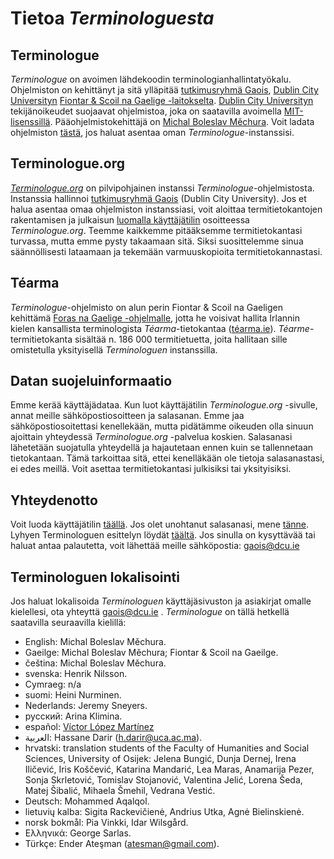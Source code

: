 # Tietoa *Terminologuesta*

## Terminologue

*Terminologue* on avoimen lähdekoodin terminologianhallintatyökalu. Ohjelmiston on kehittänyt ja sitä ylläpitää [tutkimusryhmä Gaois](https://www.gaois.ie/en/), [Dublin City Universityn](https://www.dcu.ie/) [Fiontar & Scoil na Gaelige -laitokselta](https://www.dcu.ie/fiontar_scoilnagaeilge/gaeilge/index.shtml). [Dublin City Universityn](https://www.dcu.ie/) tekijänoikeudet suojaavat ohjelmistoa, joka on saatavilla avoimella [MIT-lisenssillä](https://opensource.org/licenses/MIT). Pääohjelmistokehittäjä on [Michal Boleslav Měchura](https://michmech.github.io/). Voit ladata ohjelmiston [tästä](https://github.com/gaois/terminologue), jos haluat asentaa oman *Terminologue*-instanssisi.

## Terminologue.org

*[Terminologue.org](https://www.terminologue.org/)* on pilvipohjainen instanssi *Terminologue*-ohjelmistosta. Instanssia hallinnoi [tutkimusryhmä Gaois](https://www.gaois.ie/en/) (Dublin City University). Jos et halua asentaa omaa ohjelmiston instanssiasi, voit aloittaa termitietokantojen rakentamisen ja julkaisun [luomalla käyttäjätilin](/signup/) osoitteessa *Terminologue.org*. Teemme kaikkemme pitääksemme termitietokantasi turvassa, mutta emme pysty takaamaan sitä. Siksi suosittelemme sinua säännöllisesti lataamaan ja tekemään varmuuskopioita termitietokannastasi.

## Téarma

*Terminologue*-ohjelmisto on alun perin Fiontar & Scoil na Gaeligen kehittämä [Foras na Gaelige -ohjelmalle](https://www.forasnagaeilge.ie/), jotta he voisivat hallita Irlannin kielen kansallista terminologista *Téarma*-tietokantaa ([téarma.ie](https://www.tearma.ie/)). *Téarme*-termitietokanta sisältää n. 186 000 termitietuetta, joita hallitaan sille omistetulla yksityisellä *Terminologuen* instanssilla.

## Datan suojeluinformaatio

Emme kerää käyttäjädataa. Kun luot käyttäjätilin *Terminologue.org* -sivulle, annat meille sähköpostiosoitteen ja salasanan. Emme jaa sähköpostiosoitettasi kenellekään, mutta pidätämme oikeuden olla sinuun ajoittain yhteydessä *Terminologue.org* -palvelua koskien. Salasanasi lähetetään suojatulla yhteydellä ja hajautetaan ennen kuin se tallennetaan tietokantaan. Tämä tarkoittaa sitä, ettei kenelläkään ole tietoja salasanastasi, ei edes meillä. Voit asettaa termitietokantasi julkisiksi tai yksityisiksi.

## Yhteydenotto

Voit luoda käyttäjätilin [täällä](/signup/). Jos olet unohtanut salasanasi, mene [tänne](/forgotpwd/). Lyhyen Terminologuen esittelyn löydät [täältä](/docs/intro/). Jos sinulla on kysyttävää tai haluat antaa palautetta, voit lähettää meille sähköpostia: <gaois@dcu.ie>

## Terminologuen lokalisointi

Jos haluat lokalisoida *Terminologuen* käyttäjäsivuston ja asiakirjat omalle kielellesi, ota yhteyttä <gaois@dcu.ie> . *Terminologue* on tällä hetkellä saatavilla seuraavilla kielillä:

- English: Michal Boleslav Měchura.
- Gaeilge: Michal Boleslav Měchura; Fiontar & Scoil na Gaeilge.
- čeština: Michal Boleslav Měchura.
- svenska: Henrik Nilsson.
- Cymraeg: n/a
- suomi: Heini Nurminen.
- Nederlands: Jeremy Sneyers.
- русский: Arina Klimina.
- español: [Víctor López Martínez](https://www.linkedin.com/in/translatorvictorlopez/)
- العربية: Hassane Darir (<h.darir@uca.ac.ma>).
- hrvatski: translation students of the Faculty of Humanities and Social Sciences, University of Osijek: Jelena Bungić, Dunja Dernej, Irena Iličević, Iris Koščević, Katarina Mandarić, Lea Maras, Anamarija Pezer, Sonja Skrletović, Tomislav Stojanović, Valentina Jelić, Lorena Šeda, Matej Šibalić, Mihaela Šmehil, Vedrana Vestić.
- Deutsch: Mohammed Aqalqol.
- lietuvių kalba: Sigita Rackevičienė, Andrius Utka, Agnė Bielinskienė.
- norsk bokmål: Pia Vinkki, Idar Wilsgård.
- Ελληνικά: George Sarlas.
- Türkçe: Ender Ateşman (<atesman@gmail.com>).
